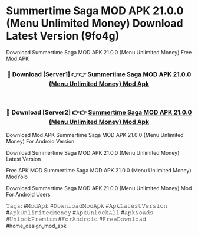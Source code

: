 # Summertime Saga MOD APK 21.0.0 (Menu Unlimited Money) Download Latest Version (9fo4g)
Download Summertime Saga MOD APK 21.0.0 (Menu Unlimited Money) Free Mod APK

<div align="center">
<h3>🔴 Download [Server1] 👉👉 <a href="https://apkcomod.com?title=Summertime_Saga_MOD_APK_21.0.0_(Menu_Unlimited_Money)">Summertime Saga MOD APK 21.0.0 (Menu Unlimited Money) Mod Apk</a></h3><br>

<h3>🔴 Download [Server2] 👉👉 <a href="https://apkcomod.com?title=Summertime_Saga_MOD_APK_21.0.0_(Menu_Unlimited_Money)">Summertime Saga MOD APK 21.0.0 (Menu Unlimited Money) Mod Apk</a></h3>
</div>


Download Mod APK Summertime Saga MOD APK 21.0.0 (Menu Unlimited Money) For Android Version

Download Summertime Saga MOD APK 21.0.0 (Menu Unlimited Money) Latest Version

Free APK MOD Summertime Saga MOD APK 21.0.0 (Menu Unlimited Money) ModYolo

Download Summertime Saga MOD APK 21.0.0 (Menu Unlimited Money) Mod For Android Users

𝚃𝚊𝚐𝚜: #𝙼𝚘𝚍𝙰𝚙𝚔 #𝙳𝚘𝚠𝚗𝚕𝚘𝚊𝚍𝙼𝚘𝚍𝙰𝚙𝚔 #𝙰𝚙𝚔𝙻𝚊𝚝𝚎𝚜𝚝𝚅𝚎𝚛𝚜𝚒𝚘𝚗 #𝙰𝚙𝚔𝚄𝚗𝚕𝚒𝚖𝚒𝚝𝚎𝚍𝙼𝚘𝚗𝚎𝚢 #𝙰𝚙𝚔𝚄𝚗𝚕𝚘𝚌𝚔𝙰𝚕𝚕 #𝙰𝚙𝚔𝙽𝚘𝙰𝚍𝚜 #𝚄𝚗𝚕𝚘𝚌𝚔𝙿𝚛𝚎𝚖𝚒𝚞𝚖 #𝙵𝚘𝚛𝙰𝚗𝚍𝚛𝚘𝚒𝚍 #𝙵𝚛𝚎𝚎𝙳𝚘𝚠𝚗𝚕𝚘𝚊𝚍 #home_design_mod_apk